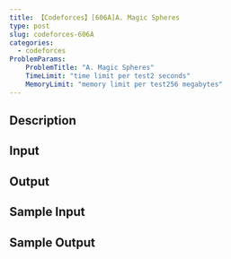 ```yaml
---
title: 【Codeforces】[606A]A. Magic Spheres
type: post
slug: codeforces-606A
categories:
  - codeforces
ProblemParams:
    ProblemTitle: "A. Magic Spheres"
    TimeLimit: "time limit per test2 seconds"
    MemoryLimit: "memory limit per test256 megabytes"
---
```


## Description



## Input



## Output



## Sample Input



## Sample Output


